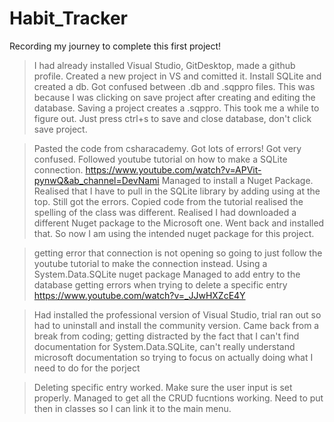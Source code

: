 # Habit_Tracker
 Recording my journey to complete this first project! 

 > I had already installed Visual Studio, GitDesktop, made a github profile. 
 > Created a new project in VS and comitted it. 
 > Install SQLite and created a db. Got confused between .db and .sqppro files. This was because I was clicking on save project after creating and editing the database. Saving a project creates a .sqppro. This took me a while to figure out. Just press ctrl+s to save and close database, don't click save project.
 
 > Pasted the code from csharacademy. Got lots of errors! Got very confused. 
  > Followed youtube tutorial on how to make a SQLite connection. https://www.youtube.com/watch?v=APVit-pynwQ&ab_channel=DevNami
  Managed to install a Nuget Package. Realised that I have to pull in the SQLite library by adding using at the top. 
 > Still got the errors. 
 > Copied code from the tutorial realised the spelling of the class was different. 
 > Realised I had downloaded a different Nuget package to the Microsoft one. Went back and installed that. So now I am using the intended nuget package for this project. 

 >getting error that connection is not opening so going to just follow the youtube tutorial to make the connection instead. Using a System.Data.SQLite nuget package
 >Managed to add entry to  the database
 >getting errors when trying to delete a specific entry
 >https://www.youtube.com/watch?v=_JJwHXZcE4Y

 > Had installed the professional version of Visual Studio, trial ran out so had to uninstall and install the community version. 
 >Came back from a break from coding; getting distracted by the fact that I can't find documentation for System.Data.SQLite, can't really understand microsoft documentation so trying to focus on actually doing what I need to do for the porject

 >Deleting specific entry worked. Make sure the user input is set properly. 
 >Managed to get all the CRUD fucntions working. 
 > Need to put then in classes so I can link it to the main menu.


